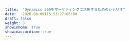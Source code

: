 ```yaml
---
title:  "Dynamics 365をマーケティングに活用するためのシナリオ"
date:   2020-08-05T15:53:27+06:00
draft: false
weight: 8
showinhome: true
showinaccordian: true
---
```


